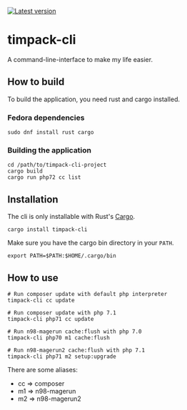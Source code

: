 
[![Latest version](https://img.shields.io/crates/v/timpack-cli.svg)](https://crates.io/crates/timpack-cli)

# timpack-cli
A command-line-interface to make my life easier.

## How to build
To build the application, you need rust and cargo installed.

### Fedora dependencies
`sudo dnf install rust cargo`

### Building the application

```
cd /path/to/timpack-cli-project
cargo build
cargo run php72 cc list
```

## Installation
The cli is only installable with Rust's [Cargo](https://crates.io/).

```
cargo install timpack-cli
```

Make sure you have the cargo bin directory in your `PATH`.

```
export PATH=$PATH:$HOME/.cargo/bin
```

## How to use
```
# Run composer update with default php interpreter
timpack-cli cc update

# Run composer update with php 7.1
timpack-cli php71 cc update

# Run n98-magerun cache:flush with php 7.0
timpack-cli php70 m1 cache:flush

# Run n98-magerun2 cache:flush with php 7.1
timpack-cli php71 m2 setup:upgrade
```

There are some aliases:
- cc => composer
- m1 => n98-magerun
- m2 => n98-magerun2
